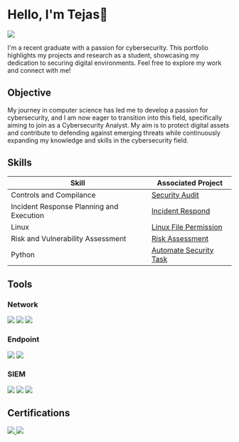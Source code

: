 # Hello, I'm Tejas👋
<a href="https://www.linkedin.com/in/tejas-wakodkar"><img src="https://img.shields.io/badge/-LinkedIn-0072b1?&style=for-the-badge&logo=linkedin&logoColor=white" /></a>

I'm a recent graduate with a passion for cybersecurity. This portfolio highlights my projects and research as a student, showcasing my dedication to securing digital environments. Feel free to explore my work and connect with me!

## Objective

My journey in computer science has led me to develop a passion for cybersecurity, and I am now eager to transition into this field, specifically aiming to join as a Cybersecurity Analyst. My aim is to protect digital assets and contribute to defending against emerging threats while continuously expanding my knowledge and skills in the cybersecurity field.

## Skills

| Skill                                         | Associated Project         |
|-----------------------------------------------|----------------------------|
| Controls and Compilance                       | <a href="https://github.com/iTejasW/Secutity_Audit">Security Audit</a>|
| Incident Response Planning and Execution      | <a href="https://github.com/iTejasW/Incident-Respond.git">Incident Respond</a>|
| Linux                                         | <a href="https://github.com/iTejasW/Linux-File-Permission.git">Linux File Permission</a>|
| Risk and Vulnerability Assessment             | <a href="https://github.com/iTejasW/Vulnerability-Assessment-.git">Risk Assessment</a>|
| Python                                        | <a href="https://github.com/iTejasW/Automate-Security-Task.git">Automate Security Task</a>|
## Tools

### Network
<div>
    <img src="https://img.shields.io/badge/-Wireshark-1679A7?&style=for-the-badge&logo=Wireshark&logoColor=white" />
    <img src="https://img.shields.io/badge/-Suricata-EF3B2D?&style=for-the-badge&logo=Suricata&logoColor=white" />
    <img src="https://img.shields.io/badge/-tcpdump-FF4500?style=for-the-badge&logo=tcpdump&logoColor=white" />
</div>

### Endpoint
<div>
    <img src="https://img.shields.io/badge/-Microsoft_Defender_for_Endpoint-00A4EF?&style=for-the-badge&logo=Microsoft&logoColor=white" />
    <img src="https://img.shields.io/badge/-Velociraptor-4B275F?&style=for-the-badge&logo=Velociraptor&logoColor=white" />
</div>

### SIEM
<div>
    <img src="https://img.shields.io/badge/-Microsoft_Sentinel-0078D4?&style=for-the-badge&logo=Microsoft&logoColor=white" />
    <img src="https://img.shields.io/badge/-Splunk-000000?&style=for-the-badge&logo=Splunk&logoColor=white" />
    <img src="https://img.shields.io/badge/-Elastic-005571?&style=for-the-badge&logo=Elastic&logoColor=white" />
</div>

## Certifications
<div>
<a href="https://www.credly.com/badges/a9347269-ca7c-4dd4-9985-36e407d3fea4" target="_blank">
  <img src="https://img.shields.io/badge/-Google%20Cybersecurity-4285F4?style=for-the-badge&logo=Google&logoColor=white" />
</a>
<a href="https://drive.google.com/file/d/1TPPy2agyxzpJDxn_L0df9Yc4ExrqJrM7/view?usp=sharing" target="_blank">
  <img src="https://img.shields.io/badge/-Cisco%20Python%20Certification-003D6C?style=for-the-badge&logo=Python&logoColor=white" />
</a>



</div>

